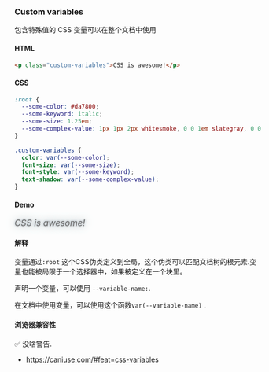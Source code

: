 ### Custom variables

包含特殊值的 CSS 变量可以在整个文档中使用

#### HTML

```html
<p class="custom-variables">CSS is awesome!</p>
```

#### CSS

```css
:root {
  --some-color: #da7800;
  --some-keyword: italic;
  --some-size: 1.25em;
  --some-complex-value: 1px 1px 2px whitesmoke, 0 0 1em slategray, 0 0 0.2em slategray;
}

.custom-variables {
  color: var(--some-color);
  font-size: var(--some-size);
  font-style: var(--some-keyword);
  text-shadow: var(--some-complex-value);
}
```

#### Demo

<div class="snippet-demo">
  <div class="snippet-demo__custom-variables">
    <p>CSS is awesome!</p>
  </div>
</div>

<style>
.snippet-demo__custom-variables {
  --some-color: #686868;
  --some-keyword: italic;
  --some-size: 1.25em;
  --some-complex-value: 1px 1px 2px whitesmoke, 0 0 1em slategray , 0 0 0.2em slategray;
}

.snippet-demo__custom-variables p {
  color: var(--some-color);
  font-size: var(--some-size);
  font-style: var(--some-keyword);
  text-shadow: var(--some-complex-value);
}
</style>

#### 解释

变量通过`:root` 这个CSS伪类定义到全局，这个伪类可以匹配文档树的根元素.变量也能被局限于一个选择器中，如果被定义在一个块里。 

声明一个变量，可以使用 `--variable-name:`.

在文档中使用变量，可以使用这个函数`var(--variable-name)` .

#### 浏览器兼容性

<span class="snippet__support-note">✅ 没啥警告.</span>

* https://caniuse.com/#feat=css-variables

<!-- tags: other -->
